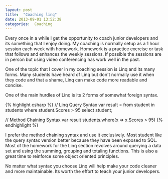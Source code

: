 ```yaml
---
layout: post
title:  "Coaching linq"
date: 2013-09-01 13:52:38  
categories:  Coaching
---
```


Every once in a while I get the opportunity to coach junior developers and its something that I enjoy doing. My coaching is normally setup as a 1 hour session each week with homework. Homework is a practice exercise or task that follows and enhances the weekly sessions. If possible the sessions are in person but using video conferencing has work well in the past.

One of the topic that I cover in my coaching session is Linq and its many forms. Many students have heard of Linq but don't normally use it when they code and that a shame, Linq can make code more readable and concise.

One of the main hurdles of Linq is its 2 forms of somewhat foreign syntax.

{% highlight csharp %}
  // Linq Query Syntax
  var result = from student in students
    where student.Scores > 95
    select student;

  // Method Chaining Syntax
  var result students.where(x => x.Scores > 95)
{% endhighlight %}

I prefer the method chaining syntax and use it exclusively. Most student like the query syntax version better because they have been exposed to SQL. Most of the homework for the Linq section revolves around querying a data set and using the summing, grouping and totaling functions. This is also a great time to reinforce some object oriented principles.

No matter what syntax you choose Linq will help make your code cleaner and more maintainable. Its worth the effort to teach your junior developers. 